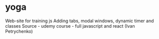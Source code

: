 # yoga
Web-site for training js
Adding tabs, modal windows, dynamic timer and classes
Source - udemy course - full javascript and react (Ivan Petrychenko)
